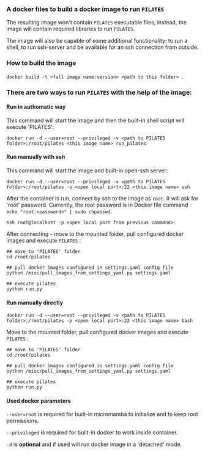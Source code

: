 ### A docker files to build a docker image to run `PILATES`

The resulting image won't contain `PILATES` executable files, 
instead, the image will contain required libraries to run `PILATES`. 

The image will also be capable of some additional functionality: 
to run a shell, to run ssh-server and be available for an ssh connection from outside.

### How to build the image

```docker build -t <full image name:version> <path to this folder> ```.


### There are two ways to run `PILATES` with the help of the image:

#### Run in authomatic way

This command will start the image and then the built-in shell script
will execute 'PILATES':

```docker run -d --user=root --privileged -v <path to PILATES folder>:/root/pilates <this image name> run_pilates```

#### Run manually with ssh

This command will start the image and built-in open-ssh server:

```docker run -d --user=root --privileged -v <path to PILATES folder>:/root/pilates -p <open local port>:22 <this image name> ssh```

After the container is run, connect by ssh to the image as `root`. 
It will ask for 'root' password. Currently, the root password is in Docker file
command `echo "root:<password>" | sudo chpasswd`.

```ssh root@localhost -p <open local port from previous command>```

After connecting - move to the mounted folder, pull configured docker images and execute `PILATES` :

```
## move to 'PILATES' folder
cd /root/pilates 

## pull docker images configured in settings.yaml config file
python /misc/pull_images_from_settings_yaml.py settings.yaml

## execute pilates
python run.py
```

#### Run manually directly

```docker run -d --user=root --privileged -v <path to PILATES folder>:/root/pilates -p <open local port>:22 <this image name> bash```

Move to the mounted folder, pull configured docker images and execute `PILATES` :

```
## move to 'PILATES' folder
cd /root/pilates 

## pull docker images configured in settings.yaml config file
python /misc/pull_images_from_settings_yaml.py settings.yaml

## execute pilates
python run.py
```

#### Used docker parameters

`--user=root` is required for built-in micromamba to initialize and to keep root permissions.

`--privileged` is required for built-in docker to work inside container.

`-d` is **optional** and if used will run docker image in a 'detached' mode.
